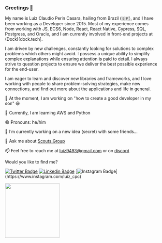 ### Greetings :frog: 

<!--
**LuizCasara/LuizCasara** is a ✨ _special_ ✨ repository because its `README.md` (this file) appears on your GitHub profile.

Here are some ideas to get you started:

- 🔭 I’m currently working on ...
- 🌱 I’m currently learning ...
- 👯 I’m looking to collaborate on ...
- 🤔 I’m looking for help with ...
- 💬 Ask me about ...
- 📫 How to reach me: ...
- 😄 Pronouns: ...
- ⚡ Fun fact: ...
-->

My name is Luiz Claudio Perin Casara, hailing from Brazil (🇧🇷), and I have been working as a Developer since 2015. Most of my experience comes from working with JS, ECS6, Node, React, React Native, Cypress, SQL, Postgress, and Oracle, and I am currently involved in front-end projects at (Dock)[dock.tech].

I am driven by new challenges, constantly looking for solutions to complex problems which others might avoid. I possess a unique ability to simplify complex explanations while ensuring attention is paid to detail. I always strive to question projects to ensure we deliver the best possible experience for the end-user.

I am eager to learn and discover new libraries and frameworks, and I love working with people to share problem-solving strategies, make new connections, and find out more about the applications and life in general.

🔭 At the moment, I am working on "how to create a good developer in my son" 😆

🌱 Currently, I am learning AWS and Python

😄 Pronouns: he/him

🔭 I’m currently working on a new idea (secret) with some friends...

💬 Ask me about [Scouts Group](https://www.escoteiros.org.br/)

📫 Feel free to reach me at luiz9493@gmail.com or on [discord](https://discord.gg/T9pndrnPD4)


<!-- - ⚡ Fun fact: I love [Ingress](https://ingress.com/) (💚) and current i'm a lead in a [LAO](https://www.playlostark.com/pt-br) guild.
 -->



Would you like to find me?
    
[![Twitter Badge](https://img.shields.io/badge/-Twitter-1ca0f1?style=flat-square&labelColor=1ca0f1&logo=twitter&logoColor=white&link=https://twitter.com/Fencher_LC)](https://twitter.com/Fencher_LC)
[![Linkedin Badge](https://img.shields.io/badge/-LinkedIn-blue?style=flat-square&logo=Linkedin&logoColor=white&link=https://www.linkedin.com/in/luiz-claudio-perin-casara-8bb1a5ab)](https://www.linkedin.com/in/luiz-claudio-perin-casara-8bb1a5ab/)
[![Instagram Badge](https://img.shields.io/badge/Instagram-E4405F?style=flat-square&logo=instagram&logoColor=white&link=[https://www.linkedin.com/in/felipefialho](https://www.instagram.com/luiz_cpc/))](https://www.instagram.com/luiz_cpc)
 
<!--
[![Blog Badge](https://img.shields.io/badge/Blog-felipefialho.com-black)](https://felipefialho.com/blog)
[![Youtube Badge](https://img.shields.io/badge/-Youtube-FF0000?style=flat-square&labelColor=FF0000&logo=youtube&logoColor=white&link=https://youtube.com/c/FelipeFialhoDev)](https://youtube.com/c/FelipeFialhoDev)
-->

<div >
<!--   <img height="180em" src="https://github-readme-stats.vercel.app/api?username=LuizCasara&show_icons=true&theme=dracula&include_all_commits=true&count_private=true"/> -->
  <img height="180em" src="https://github-readme-stats.vercel.app/api/top-langs/?username=LuizCasara&layout=compact&langs_count=16&theme=dracula"/>
</div>
